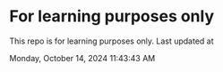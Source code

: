# For learning purposes only
This repo is for learning purposes only.
Last updated at

Monday, October 14, 2024 11:43:43 AM

